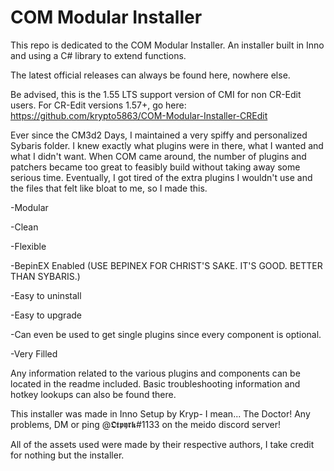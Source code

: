 # COM Modular Installer
This repo is dedicated to the COM Modular Installer. An installer built in Inno and using a C# library to extend functions.

The latest official releases can always be found here, nowhere else.

Be advised, this is the 1.55 LTS support version of CMI for non CR-Edit users. For CR-Edit versions 1.57+, go here: https://github.com/krypto5863/COM-Modular-Installer-CREdit

Ever since the CM3d2 Days, I maintained a very spiffy and personalized Sybaris folder. I knew exactly what plugins were in there, what I wanted and what I didn't want. When COM came around, the number of plugins and patchers became too great to feasibly build without taking away some serious time. Eventually, I got tired of the extra plugins I wouldn't use and the files that felt like bloat to me, so I made this.

-Modular

-Clean

-Flexible

-BepinEX Enabled (USE BEPINEX FOR CHRIST'S SAKE. IT'S GOOD. BETTER THAN SYBARIS.)

-Easy to uninstall

-Easy to upgrade

-Can even be used to get single plugins since every component is optional.

-Very Filled

Any information related to the various plugins and components can be located in the readme included. Basic troubleshooting information and hotkey lookups can also be found there.

This installer was made in Inno Setup by Kryp- I mean... The Doctor! Any problems, DM or ping @𝕺𝖙𝖕𝖞𝖗𝖐#1133 on the meido discord server!

All of the assets used were made by their respective authors, I take credit for nothing but the installer.
